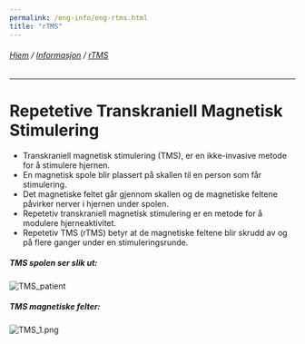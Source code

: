 ```yaml
---
permalink: /eng-info/eng-rtms.html
title: "rTMS"
---
```

###### [Hjem](https://uitpsypro.github.io/1/) / [Informasjon](https://uitpsypro.github.io/1/eng-info) / [rTMS](https://uitpsypro.github.io/1/eng-info/eng-rtms)
---
# Repetetive Transkraniell Magnetisk Stimulering

* Transkraniell magnetisk stimulering (TMS), er en ikke-invasive metode for å stimulere hjernen. 
* En magnetisk spole blir plassert på skallen til en person som får stimulering. 
* Det magnetiske feltet går gjennom skallen og de magnetiske feltene påvirker nerver i hjernen under spolen. 
* Repetetiv transkraniell magnetisk stimulering er en metode for å modulere hjerneaktivitet. 
* Repetetiv TMS (rTMS) betyr at de magnetiske feltene blir skrudd av og på flere ganger under en stimuleringsrunde. 


##### TMS spolen ser slik ut:

![TMS_patient](/1/pictures/TMS_patient.jpg)


##### TMS magnetiske felter:

![TMS_1.png](/1/pictures/TMS_1.png) 


